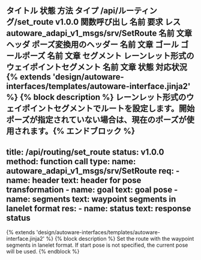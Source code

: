 タイトル	状態	方法	タイプ
/api/ルーティング/set_route
v1.0.0
関数呼び出し
名前	要求	レス
autoware_adapi_v1_msgs/srv/SetRoute
名前	文章
ヘッダ
ポーズ変換用のヘッダー
名前	文章
ゴール
ゴールポーズ
名前	文章
セグメント
レーンレット形式のウェイポイントセグメント
名前	文章
状態
対応状況
{% extends 'design/autoware-interfaces/templates/autoware-interface.jinja2' %} {% block description %} レーンレット形式のウェイポイントセグメントでルートを設定します。開始ポーズが指定されていない場合は、現在のポーズが使用されます。{% エンドブロック %}
---
title: /api/routing/set_route
status: v1.0.0
method: function call
type:
  name: autoware_adapi_v1_msgs/srv/SetRoute
  req:
    - name: header
      text: header for pose transformation
    - name: goal
      text: goal pose
    - name: segments
      text: waypoint segments in lanelet format
  res:
    - name: status
      text: response status
---

{% extends 'design/autoware-interfaces/templates/autoware-interface.jinja2' %}
{% block description %}
Set the route with the waypoint segments in lanelet format. If start pose is not specified, the current pose will be used.
{% endblock %}

